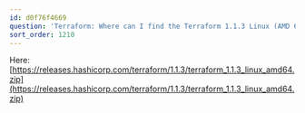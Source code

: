 ```yaml
---
id: d0f76f4669
question: 'Terraform: Where can I find the Terraform 1.1.3 Linux (AMD 64)?'
sort_order: 1210
---
```


Here: [https://releases.hashicorp.com/terraform/1.1.3/terraform_1.1.3_linux_amd64.zip](https://releases.hashicorp.com/terraform/1.1.3/terraform_1.1.3_linux_amd64.zip)